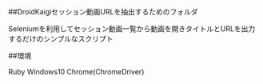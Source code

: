 ##DroidKaigiセッション動画URLを抽出するためのフォルダ

Seleniumを利用してセッション動画一覧から動画を開きタイトルとURLを出力するだけのシンプルなスクリプト

##環境

Ruby
Windows10
Chrome(ChromeDriver)
